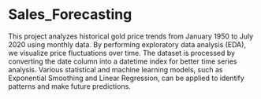 # Sales_Forecasting
This project analyzes historical gold price trends from January 1950 to July 2020 using monthly data. By performing exploratory data analysis (EDA), we visualize price fluctuations over time. The dataset is processed by converting the date column into a datetime index for better time series analysis. Various statistical and machine learning models, such as Exponential Smoothing and Linear Regression, can be applied to identify patterns and make future predictions.
